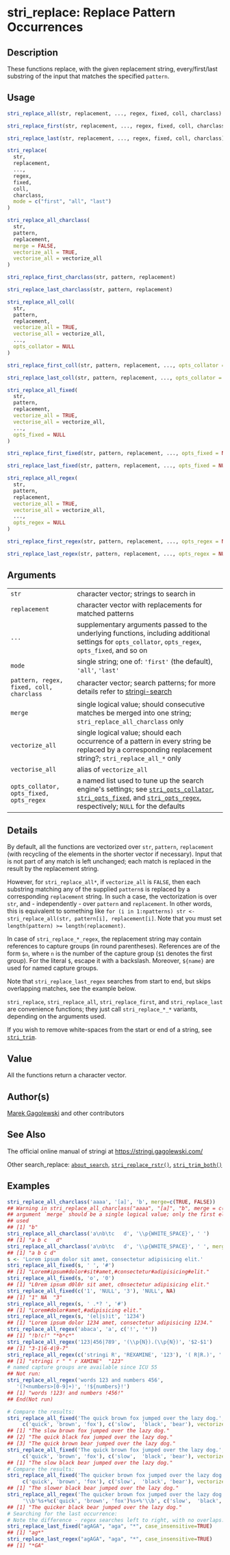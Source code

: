 # stri_replace: Replace Pattern Occurrences

## Description

These functions replace, with the given replacement string, every/first/last substring of the input that matches the specified `pattern`.

## Usage

``` r
stri_replace_all(str, replacement, ..., regex, fixed, coll, charclass)

stri_replace_first(str, replacement, ..., regex, fixed, coll, charclass)

stri_replace_last(str, replacement, ..., regex, fixed, coll, charclass)

stri_replace(
  str,
  replacement,
  ...,
  regex,
  fixed,
  coll,
  charclass,
  mode = c("first", "all", "last")
)

stri_replace_all_charclass(
  str,
  pattern,
  replacement,
  merge = FALSE,
  vectorize_all = TRUE,
  vectorise_all = vectorize_all
)

stri_replace_first_charclass(str, pattern, replacement)

stri_replace_last_charclass(str, pattern, replacement)

stri_replace_all_coll(
  str,
  pattern,
  replacement,
  vectorize_all = TRUE,
  vectorise_all = vectorize_all,
  ...,
  opts_collator = NULL
)

stri_replace_first_coll(str, pattern, replacement, ..., opts_collator = NULL)

stri_replace_last_coll(str, pattern, replacement, ..., opts_collator = NULL)

stri_replace_all_fixed(
  str,
  pattern,
  replacement,
  vectorize_all = TRUE,
  vectorise_all = vectorize_all,
  ...,
  opts_fixed = NULL
)

stri_replace_first_fixed(str, pattern, replacement, ..., opts_fixed = NULL)

stri_replace_last_fixed(str, pattern, replacement, ..., opts_fixed = NULL)

stri_replace_all_regex(
  str,
  pattern,
  replacement,
  vectorize_all = TRUE,
  vectorise_all = vectorize_all,
  ...,
  opts_regex = NULL
)

stri_replace_first_regex(str, pattern, replacement, ..., opts_regex = NULL)

stri_replace_last_regex(str, pattern, replacement, ..., opts_regex = NULL)
```

## Arguments

|                                          |                                                                                                                                                                                                                                            |
|------------------------------------------|--------------------------------------------------------------------------------------------------------------------------------------------------------------------------------------------------------------------------------------------|
| `str`                                    | character vector; strings to search in                                                                                                                                                                                                     |
| `replacement`                            | character vector with replacements for matched patterns                                                                                                                                                                                    |
| `...`                                    | supplementary arguments passed to the underlying functions, including additional settings for `opts_collator`, `opts_regex`, `opts_fixed`, and so on                                                                                       |
| `mode`                                   | single string; one of: `'first'` (the default), `'all'`, `'last'`                                                                                                                                                                          |
| `pattern, regex, fixed, coll, charclass` | character vector; search patterns; for more details refer to [stringi-search](about_search.md)                                                                                                                                             |
| `merge`                                  | single logical value; should consecutive matches be merged into one string; `stri_replace_all_charclass` only                                                                                                                              |
| `vectorize_all`                          | single logical value; should each occurrence of a pattern in every string be replaced by a corresponding replacement string?; `stri_replace_all_*` only                                                                                    |
| `vectorise_all`                          | alias of `vectorize_all`                                                                                                                                                                                                                   |
| `opts_collator, opts_fixed, opts_regex`  | a named list used to tune up the search engine\'s settings; see [`stri_opts_collator`](stri_opts_collator.md), [`stri_opts_fixed`](stri_opts_fixed.md), and [`stri_opts_regex`](stri_opts_regex.md), respectively; `NULL` for the defaults |

## Details

By default, all the functions are vectorized over `str`, `pattern`, `replacement` (with recycling of the elements in the shorter vector if necessary). Input that is not part of any match is left unchanged; each match is replaced in the result by the replacement string.

However, for `stri_replace_all*`, if `vectorize_all` is `FALSE`, then each substring matching any of the supplied `pattern`s is replaced by a corresponding `replacement` string. In such a case, the vectorization is over `str`, and - independently - over `pattern` and `replacement`. In other words, this is equivalent to something like `for (i in 1:npatterns) str <- stri_replace_all(str, pattern[i], replacement[i]`. Note that you must set `length(pattern) >= length(replacement)`.

In case of `stri_replace_*_regex`, the replacement string may contain references to capture groups (in round parentheses). References are of the form `$n`, where `n` is the number of the capture group (`$1` denotes the first group). For the literal `$`, escape it with a backslash. Moreover, `${name}` are used for named capture groups.

Note that `stri_replace_last_regex` searches from start to end, but skips overlapping matches, see the example below.

`stri_replace`, `stri_replace_all`, `stri_replace_first`, and `stri_replace_last` are convenience functions; they just call `stri_replace_*_*` variants, depending on the arguments used.

If you wish to remove white-spaces from the start or end of a string, see [`stri_trim`](stri_trim.md).

## Value

All the functions return a character vector.

## Author(s)

[Marek Gagolewski](https://www.gagolewski.com/) and other contributors

## See Also

The official online manual of <span class="pkg">stringi</span> at <https://stringi.gagolewski.com/>

Other search_replace: [`about_search`](about_search.md), [`stri_replace_rstr()`](stri_replace_rstr.md), [`stri_trim_both()`](stri_trim.md)

## Examples




```r
stri_replace_all_charclass('aaaa', '[a]', 'b', merge=c(TRUE, FALSE))
## Warning in stri_replace_all_charclass("aaaa", "[a]", "b", merge = c(TRUE, :
## argument `merge` should be a single logical value; only the first element is
## used
## [1] "b"
stri_replace_all_charclass('a\nb\tc   d', '\\p{WHITE_SPACE}', ' ')
## [1] "a b c   d"
stri_replace_all_charclass('a\nb\tc   d', '\\p{WHITE_SPACE}', ' ', merge=TRUE)
## [1] "a b c d"
s <- 'Lorem ipsum dolor sit amet, consectetur adipisicing elit.'
stri_replace_all_fixed(s, ' ', '#')
## [1] "Lorem#ipsum#dolor#sit#amet,#consectetur#adipisicing#elit."
stri_replace_all_fixed(s, 'o', '0')
## [1] "L0rem ipsum d0l0r sit amet, c0nsectetur adipisicing elit."
stri_replace_all_fixed(c('1', 'NULL', '3'), 'NULL', NA)
## [1] "1" NA  "3"
stri_replace_all_regex(s, ' .*? ', '#')
## [1] "Lorem#dolor#amet,#adipisicing elit."
stri_replace_all_regex(s, '(el|s)it', '1234')
## [1] "Lorem ipsum dolor 1234 amet, consectetur adipisicing 1234."
stri_replace_all_regex('abaca', 'a', c('!', '*'))
## [1] "!b!c!" "*b*c*"
stri_replace_all_regex('123|456|789', '(\\p{N}).(\\p{N})', '$2-$1')
## [1] "3-1|6-4|9-7"
stri_replace_all_regex(c('stringi R', 'REXAMINE', '123'), '( R|R.)', ' r ')
## [1] "stringi r " " r XAMINE"  "123"
# named capture groups are available since ICU 55
## Not run: 
stri_replace_all_regex('words 123 and numbers 456',
   '(?<numbers>[0-9]+)', '!${numbers}!')
## [1] "words !123! and numbers !456!"
## End(Not run)

# Compare the results:
stri_replace_all_fixed('The quick brown fox jumped over the lazy dog.',
     c('quick', 'brown', 'fox'), c('slow',  'black', 'bear'), vectorize_all=TRUE)
## [1] "The slow brown fox jumped over the lazy dog."  
## [2] "The quick black fox jumped over the lazy dog." 
## [3] "The quick brown bear jumped over the lazy dog."
stri_replace_all_fixed('The quick brown fox jumped over the lazy dog.',
     c('quick', 'brown', 'fox'), c('slow',  'black', 'bear'), vectorize_all=FALSE)
## [1] "The slow black bear jumped over the lazy dog."
# Compare the results:
stri_replace_all_fixed('The quicker brown fox jumped over the lazy dog.',
     c('quick', 'brown', 'fox'), c('slow',  'black', 'bear'), vectorize_all=FALSE)
## [1] "The slower black bear jumped over the lazy dog."
stri_replace_all_regex('The quicker brown fox jumped over the lazy dog.',
     '\\b'%s+%c('quick', 'brown', 'fox')%s+%'\\b', c('slow',  'black', 'bear'), vectorize_all=FALSE)
## [1] "The quicker black bear jumped over the lazy dog."
# Searching for the last occurrence:
# Note the difference - regex searches left to right, with no overlaps.
stri_replace_last_fixed("agAGA", "aga", "*", case_insensitive=TRUE)
## [1] "ag*"
stri_replace_last_regex("agAGA", "aga", "*", case_insensitive=TRUE)
## [1] "*GA"
```
